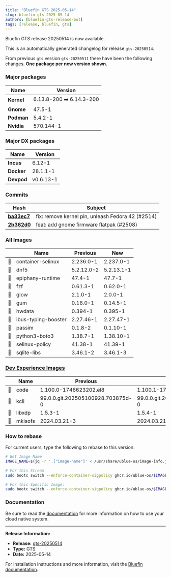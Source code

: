 ```yaml
---
title: "Bluefin GTS 2025-05-14"
slug: bluefin-gts-2025-05-14
authors: [bluefin-gts-release-bot]
tags: [release, bluefin, gts]
---
```


Bluefin GTS release 20250514 is now available.

<!--truncate-->

This is an automatically generated changelog for release `gts-20250514`.

From previous `gts` version `gts-20250511` there have been the following changes. **One package per new version shown.**

### Major packages

| Name       | Version                  |
| ---------- | ------------------------ |
| **Kernel** | 6.13.8-200 ➡️ 6.14.3-200 |
| **Gnome**  | 47.5-1                   |
| **Podman** | 5.4.2-1                  |
| **Nvidia** | 570.144-1                |

### Major DX packages

| Name       | Version   |
| ---------- | --------- |
| **Incus**  | 6.12-1    |
| **Docker** | 28.1.1-1  |
| **Devpod** | v0.6.13-1 |

### Commits

| Hash                                                                                               | Subject                                           |
| -------------------------------------------------------------------------------------------------- | ------------------------------------------------- |
| **[ba33ec7](https://github.com/ublue-os/bluefin/commit/ba33ec7d628a4b5bede3ef8d539ff2fba122f3b8)** | fix: remove kernel pin, unleash Fedora 42 (#2514) |
| **[2b362d0](https://github.com/ublue-os/bluefin/commit/2b362d0a37de395fc5470aad92238ec72788bad4)** | feat: add gnome firmware flatpak (#2508)          |

### All Images

|     | Name                | Previous   | New        |
| --- | ------------------- | ---------- | ---------- |
| 🔄  | container-selinux   | 2.236.0-1  | 2.237.0-1  |
| 🔄  | dnf5                | 5.2.12.0-2 | 5.2.13.1-1 |
| 🔄  | epiphany-runtime    | 47.4-1     | 47.7-1     |
| 🔄  | fzf                 | 0.61.3-1   | 0.62.0-1   |
| 🔄  | glow                | 2.1.0-1    | 2.0.0-1    |
| 🔄  | gum                 | 0.16.0-1   | 0.14.5-1   |
| 🔄  | hwdata              | 0.394-1    | 0.395-1    |
| 🔄  | ibus-typing-booster | 2.27.46-1  | 2.27.47-1  |
| 🔄  | passim              | 0.1.8-2    | 0.1.10-1   |
| 🔄  | python3-boto3       | 1.38.7-1   | 1.38.10-1  |
| 🔄  | selinux-policy      | 41.38-1    | 41.39-1    |
| 🔄  | sqlite-libs         | 3.46.1-2   | 3.46.1-3   |

### [Dev Experience Images](https://docs.projectbluefin.io/bluefin-dx)

|     | Name    | Previous                          | New                               |
| --- | ------- | --------------------------------- | --------------------------------- |
| 🔄  | code    | 1.100.0-1746623202.el8            | 1.100.1-1746807140.el8            |
| 🔄  | kcli    | 99.0.0.git.202505100928.703875d-0 | 99.0.0.git.202505130812.fe90333-0 |
| 🔄  | libxdp  | 1.5.3-1                           | 1.5.4-1                           |
| 🔄  | mkisofs | 2024.03.21-3                      | 2024.03.21-5                      |

### How to rebase

For current users, type the following to rebase to this version:

```bash
# Get Image Name
IMAGE_NAME=$(jq -r '.["image-name"]' < /usr/share/ublue-os/image-info.json)

# For this Stream
sudo bootc switch --enforce-container-sigpolicy ghcr.io/ublue-os/$IMAGE_NAME:gts

# For this Specific Image:
sudo bootc switch --enforce-container-sigpolicy ghcr.io/ublue-os/$IMAGE_NAME:gts-20250514
```

### Documentation

Be sure to read the [documentation](https://docs.projectbluefin.io/) for more information
on how to use your cloud native system.

---

**Release Information:**

- **Release:** [gts-20250514](https://github.com/ublue-os/bluefin/releases/tag/gts-20250514)
- **Type:** GTS
- **Date:** 2025-05-14

For installation instructions and more information, visit the [Bluefin documentation](https://docs.projectbluefin.io/).
